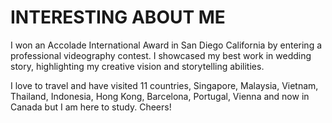 # INTERESTING ABOUT ME

I won an Accolade International Award in San Diego California by entering a professional videography contest. I showcased my best work in wedding story, highlighting my creative vision and storytelling abilities.

I love to travel and have visited 11 countries, Singapore, Malaysia, Vietnam, Thailand, Indonesia, Hong Kong, Barcelona, Portugal, Vienna and now in Canada but I am here to study. Cheers!


